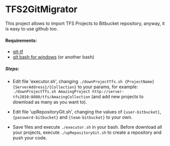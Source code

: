 # TFS2GitMigrator
This project allows to import TFS Projects to Bitbucket repository, anyway, it is easy to use github too.
#### Requirements:
- [git-tf](http://www.microsoft.com/en-us/download/details.aspx?id=30474)
- [git bash for windows](http://git-scm.com/downloads) (or another bash)
##### Steps:

* Edit file 'executor.sh', changing 
 `./downProjectTfs.sh {ProjectName} {ServerAddress}/{Collection}` to your params, for example:
 `./downProjectTfs.sh AmazingProject http://server-tfs2010:8080/tfs/AmazingCollection`
(and add new projects to download as many as you want to).

* Edit file 'upRepositoryGit.sh', changing the values of `{user-bitbucket}`, `{password-bitbucket}` and `{team-bitbucket}` to your own.
 
* Save files and execute `./executor.sh` in your bash.
Before download all your projects, execute `./upRepositoryGit.sh` to create a repository and push your code.
